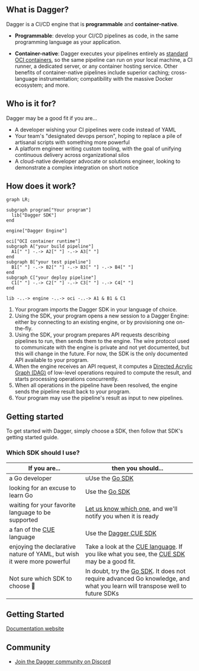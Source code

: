 ## What is Dagger?

Dagger is a CI/CD engine that is **programmable** and **container-native**.

* **Programmable**: develop your CI/CD pipelines as code, in the same programming language as your application.

* **Container-native**: Dagger executes your pipelines entirely as [standard OCI containers](https://opencontainers.org), so the same pipeline can run on your local machine, a CI runner, a dedicated server, or any container hosting service. Other benefits of container-native pipelines include superior caching; cross-language instrumentation; compatibility with the massive Docker ecosystem; and more.

## Who is it for?

Dagger may be a good fit if you are...

* A developer wishing your CI pipelines were code instead of YAML
* Your team's "designated devops person", hoping to replace a pile of artisanal scripts with something more powerful
* A platform engineer writing custom tooling, with the goal of unifying continuous delivery across organizational silos
* A cloud-native developer advocate or solutions engineer, looking to demonstrate a complex integration on short notice

## How does it work?

```mermaid
graph LR;

subgraph program["Your program"]
  lib["Dagger SDK"]
end

engine["Dagger Engine"]

oci["OCI container runtime"]
subgraph A["your build pipeline"]
  A1[" "] -.-> A2[" "] -.-> A3[" "]
end
subgraph B["your test pipeline"]
  B1[" "] -.-> B2[" "] -.-> B3[" "] -.-> B4[" "]
end
subgraph C["your deploy pipeline"]
  C1[" "] -.-> C2[" "] -.-> C3[" "] -.-> C4[" "]
end

lib -..-> engine -..-> oci -..-> A1 & B1 & C1
```

1. Your program imports the Dagger SDK in your language of choice.
2. Using the SDK, your program opens a new session to a Dagger Engine: either by connecting to an existing engine, or by provisioning one on-the-fly.
3. Using the SDK, your program prepares API requests describing pipelines to run, then sends them to the engine. The wire protocol used to communicate with the engine is private and not yet documented, but this will change in the future. For now, the SDK is the only documented API available to your program.
4. When the engine receives an API request, it computes a [Directed Acrylic Graph (DAG)](https://en.wikipedia.org/wiki/Directed_acyclic_graph) of low-level operations required to compute the result, and starts processing operations concurrently.
5. When all operations in the pipeline have been resolved, the engine sends the pipeline result back to your program.
6. Your program may use the pipeline's result as input to new pipelines.

## Getting started

To get started with Dagger, simply choose a SDK, then follow that SDK's getting started guide.

### Which SDK should I use?

| If you are... | then you should... |
| -- | -- |
| a Go developer | uUse the [Go SDK](sdk/go) |
| looking for an excuse to learn Go | Use the [Go SDK](sdk/go) |
| waiting for your favorite language to be supported | [Let us know which one](https://blocklayer.typeform.com/to/a6m5gKSS), and we'll notify you when it is ready
| a fan of the [CUE](https://cuelang.org) language | Use the [Dagger CUE SDK](sdk/cue) |
| enjoying the declarative nature of YAML, but wish it were more powerful | Take a look at the [CUE language](https://cuelang.org). If you like what you see, the [CUE SDK](sdk/cue) may be a good fit. |
| Not sure which SDK to choose 🤷 | In doubt, try the [Go SDK](sdk/go). It does not require advanced Go knowledge, and what you learn will transpose well to future SDKs

## Getting Started

[Documentation website](https://devel.docs.dagger.io/)

## Community

* [Join the Dagger community on Discord](https://discord.gg/ufnyBtc8uY)

